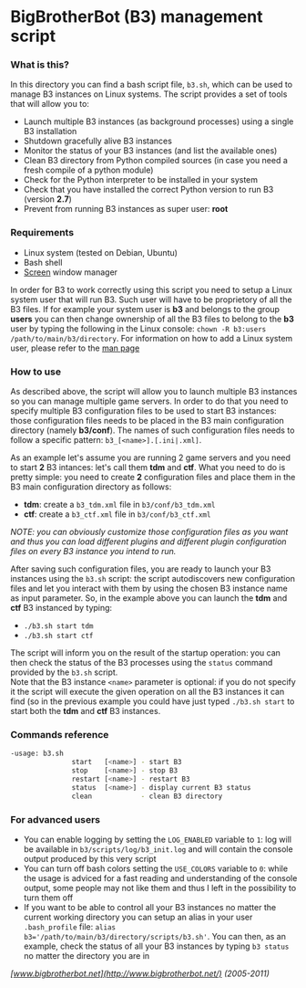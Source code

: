 BigBrotherBot (B3) management script
====================================

### What is this?

In this directory you can find a bash script file, `b3.sh`, which can be used to manage B3 instances on Linux systems. 
The script provides a set of tools that will allow you to:

* Launch multiple B3 instances (as background processes) using a single B3 installation
* Shutdown gracefully alive B3 instances
* Monitor the status of your B3 instances (and list the available ones)
* Clean B3 directory from Python compiled sources (in case you need a fresh compile of a python module)
* Check for the Python interpreter to be installed in your system
* Check that you have installed the correct Python version to run B3 (version **2.7**)
* Prevent from running B3 instances as super user: **root**

### Requirements

* Linux system (tested on Debian, Ubuntu)
* Bash shell
* [Screen](http://linux.die.net/man/1/screen) window manager

In order for B3 to work correctly using this script you need to setup a Linux system user that will run B3. Such user
will have to be proprietory of all the B3 files. If for example your system user is **b3** and belongs to the group **users** 
you can then change ownership of all the B3 files to belong to the **b3** user by typing the following in the Linux console: 
`chown -R b3:users /path/to/main/b3/directory`. For information on how to add a Linux system user, please refer to
the [man page](http://linux.die.net/man/8/useradd)

### How to use

As described above, the script will allow you to launch multiple B3 instances so you can manage multiple game servers.
In order to do that you need to specify multiple B3 configuration files to be used to start B3 instances: those 
configuration files needs to be placed in the B3 main configuration directory (namely **b3/conf**). The names of such
configuration files needs to follow a specific pattern: `b3_[<name>].[.ini|.xml]`.  

As an example let's assume you are running 2 game servers and you need to start **2** B3 intances: let's call them 
**tdm** and **ctf**. What you need to do is pretty simple: you need to create **2** configuration files and place them 
in the B3 main configuration directory as follows:

* **tdm**: create a `b3_tdm.xml` file in `b3/conf/b3_tdm.xml`
* **ctf**: create a `b3_ctf.xml` file in `b3/conf/b3_ctf.xml`

*NOTE: you can obviously customize those configuration files as you want and thus you can load different plugins and 
different plugin configuration files on every B3 instance you intend to run.*

After saving such configuration files, you are ready to launch your B3 instances using the `b3.sh` script:  the script 
autodiscovers new configuration files and let you interact with them by using the chosen B3 instance name as input parameter.
So, in the example above you can launch the **tdm** and **ctf** B3 instanced by typing:

* `./b3.sh start tdm`
* `./b3.sh start ctf`

The script will inform you on the result of the startup operation: you can then check the status of the B3 processes
using the `status` command provided by the `b3.sh` script.  
Note that the B3 instance `<name>` parameter is optional: if you do not specify it the script will execute the given 
operation on all the B3 instances it can find (so in the previous example you could have just typed `./b3.sh start` to 
start both the **tdm** and **ctf** B3 instances.

### Commands reference

```bash
-usage: b3.sh 
               start   [<name>] - start B3
               stop    [<name>] - stop B3
               restart [<name>] - restart B3
               status  [<name>] - display current B3 status
               clean            - clean B3 directory
```

### For advanced users

* You can enable logging by setting the `LOG_ENABLED` variable to `1`: log will be available in `b3/scripts/log/b3_init.log`
  and will contain the console output produced by this very script
* You can turn off bash colors setting the `USE_COLORS` variable to `0`: while the usage is adviced for a fast reading
  and understanding of the console output, some people may not like them and thus I left in the possibility to turn them off
* If you want to be able to control all your B3 instances no matter the current working directory you can setup an alias
  in your user `.bash_profile` file: `alias b3='/path/to/main/b3/directory/scripts/b3.sh'`. You can then, as an example,
  check the status of all your B3 instances by typing `b3 status` no matter the directory you are in

_[www.bigbrotherbot.net](http://www.bigbrotherbot.net/) (2005-2011)_
